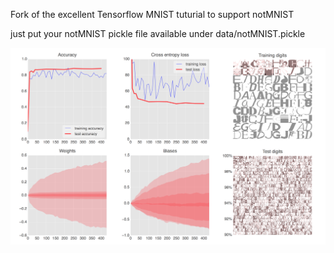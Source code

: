 Fork of the excellent Tensorflow MNIST tuturial to support notMNIST

just put your notMNIST pickle file available under data/notMNIST.pickle

![alt text](https://github.com/tolomaus/tensorflow-mnist-tutorial/blob/master/screenshot.png "screenshot")